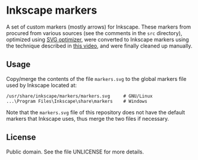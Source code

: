 # Inkscape markers

A set of custom markers (mostly arrows) for Inkscape.  These markers
from procured from various sources (see the comments in the `src`
directory), optimized using [SVG optimizer][1], were converted to
Inkscape markers using the technique described in [this video][2], and
were finally cleaned up manually.

## Usage

Copy/merge the contents of the file `markers.svg` to the global markers
file used by Inkscape located at:

    /usr/share/inkscape/markers/markers.svg     # GNU/Linux
    ...\Program Files\Inkscape\share\markers    # Windows

Note that the `markers.svg` file of this repository does not have the
default markers that Inkscape uses, thus merge the two files if
necessary.

## License

Public domain.  See the file UNLICENSE for more details.

[1]: https://petercollingridge.appspot.com/svg-optimiser
[2]: https://www.youtube.com/watch?v=MgT-0q0wjLo

